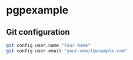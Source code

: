 # pgpexample

## Git configuration
```bash
git config user.name "Your Name"
git config user.email "your-email@example.com"

```